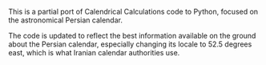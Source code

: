This is a partial port of Calendrical Calculations code to Python, focused on the astronomical Persian calendar.

The code is updated to reflect the best information available on
the ground about the Persian calendar, especially changing its locale
to 52.5 degrees east, which is what Iranian calendar authorities use.
